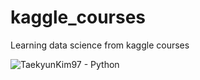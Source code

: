 # kaggle_courses
Learning data science from kaggle courses

![TaekyunKim97 - Python](https://user-images.githubusercontent.com/59143479/114287493-32a53780-9aa2-11eb-850c-958002e75534.png)
